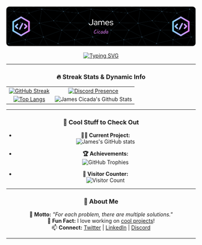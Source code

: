 ![Header](./header.png)

<div align="center">
  
[![Typing SVG](https://readme-typing-svg.demolab.com?font=Papyrus&duration=3000&pause=500&color=51138A&center=true&multiline=true&random=false&width=435&height=60&lines=For+each+problem;There+are+multiple+solutions)](https://git.io/typing-svg)

---

### 🔥 Streak Stats & Dynamic Info

<table>
  <tr>
    <td align="center">
      <a href="https://git.io/streak-stats">
        <img src="https://streak-stats.demolab.com?user=JamesCicada&theme=tokyonight&background=90%2C0E021A%2C6B2FEB" alt="GitHub Streak"/>
      </a>
    </td>
    <td align="center">
      <a href="https://lanyard.cnrad.dev/api/370995733509177355">
        <img src="https://lanyard.cnrad.dev/api/370995733509177355" alt="Discord Presence"/>
      </a>
    </td>
  </tr>
  <tr>
    <td align="center">
      <a href="https://github.com/anuraghazra/github-readme-stats">
        <img src="https://github-readme-stats.vercel.app/api/top-langs/?username=JamesCicada&layout=compact&theme=tokyonight" alt="Top Langs"/>
      </a>
    </td>
    <td align="center">
      <img align="top" src="https://github-readme-stats.vercel.app/api?username=JamesCicada&include_all_commits=true&count_private=true&show_icons=true&line_height=20&title_color=2B5BBD&icon_color=1124BB&text_color=A1A1A1&bg_color=0,000000,130F40" alt="James Cicada's Github Stats"/>
    </td>
  </tr>
</table>

---

### 🚀 Cool Stuff to Check Out

- **👨‍💻 Current Project:**  
  ![James's GitHub stats](https://github-readme-stats.vercel.app/api?username=jamescicada&show_icons=true&theme=radical)

- **🏆 Achievements:**  
  ![GitHub Trophies](https://github-profile-trophy.vercel.app/?username=JamesCicada&theme=tokyonight&column=4)

- **👀 Visitor Counter:**  
  ![Visitor Count](https://komarev.com/ghpvc/?username=JamesCicada&color=blueviolet&style=flat-square)

---

### 💬 About Me

🎯 **Motto:** *"For each problem, there are multiple solutions."*  
👾 **Fun Fact:** I love working on [cool projects](https://github.com/JamesCicada)!  
📫 **Connect:** [Twitter](https://twitter.com/jcthe6th) | [LinkedIn](https://linkedin.com/in/abderrahmane-abourizq-19a404319/) | [Discord](https://discord.com/users/370995733509177355)

---
